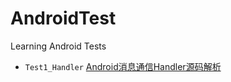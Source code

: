 # AndroidTest
Learning Android Tests

* `Test1_Handler` [Android消息通信Handler源码解析](https://github.com/onlylemi/notes/blob/master/android/Android消息通信Handler源码解析.md)

